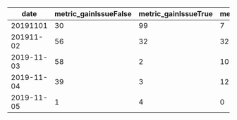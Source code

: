 date|metric_gainIssueFalse|metric_gainIssueTrue|metric_otherComment|metric_recordingCount
---|---|---|---|---
20191101|30|99|7|129
201911-02|56|32|32|56
2019-11-03|58|2|10|60
2019-11-04|39|3|12|42
2019-11-05|1|4|0|5

